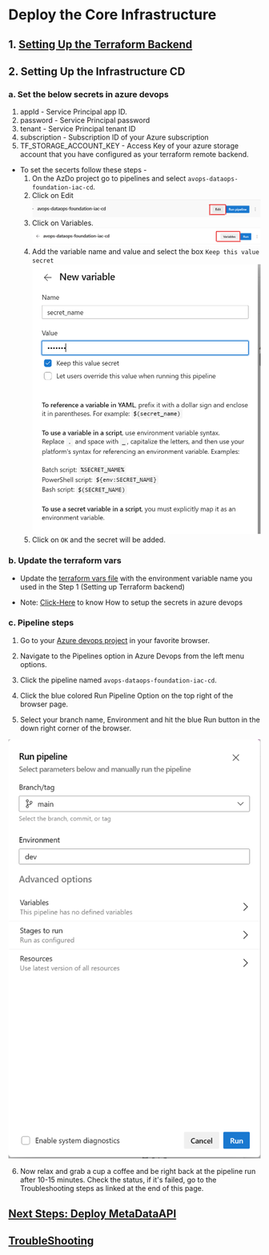 # Deploy the Core Infrastructure

## 1. [Setting Up the Terraform Backend](../../../core-infrastructure/terraform/root/README.md)

## 2. Setting Up the Infrastructure CD

### a. Set the below secrets in azure devops
1. appId - Service Principal app ID.
2. password - Service Principal password
3. tenant - Service Principal tenant ID
4. subscription - Subscription ID of your Azure subscription
5. TF_STORAGE_ACCOUNT_KEY - Access Key of your azure storage account that you have configured as your terraform remote backend.

- To set the secerts follow these steps - 
    1. On the AzDo project go to pipelines and select `avops-dataops-foundation-iac-cd`. 
    1. Click on Edit 
    ![edit_pipeline](./../../../core-infrastructure/.pipelines/images/edit_pipeline.png)
    1. Click on Variables. 
    ![pipeline_variable](./../../../core-infrastructure/.pipelines/images/variables.png)
    1. Add the variable name and value and select the box `Keep this value secret`
    ![add_seceret](./../../../core-infrastructure/.pipelines/images/add_seceret.png)
    1. Click on `OK` and the secret will be added. 

### b. Update the terraform vars
* Update the [terraform vars file](../../../core-infrastructure/terraform/root/terraform.tfvars) with the environment variable name you used in the Step 1 (Setting up Terraform backend)

* Note: [Click-Here](https://learn.microsoft.com/en-us/azure/devops/pipelines/process/set-secret-variables?view=azure-devops&tabs=yaml%2Cbash) to know How to setup the secrets in azure devops

### c. Pipeline steps

1. Go to your [Azure devops project](https://dev.azure.com/chrysalis-innersource/Mobility%20Service%20Line) in your favorite browser.

2. Navigate to the Pipelines option in Azure Devops from the left menu options.

3. Click the pipeline named `avops-dataops-foundation-iac-cd`.

4. Click the blue colored Run Pipeline Option on the top right of the browser page.

5. Select your branch name, Environment and hit the blue Run button in the down right corner of the browser.

![iac-cd](./../../../core-infrastructure/.pipelines/images/infra-cd.png)

6. Now relax and grab a cup a coffee and be right back at the pipeline run after 10-15 minutes. Check the status, if it's failed, go to the Troubleshooting steps as linked at the end of this page.

## [Next Steps: Deploy MetaDataAPI](../MetaDataAPI/MetaDataAPIDeploy.md)

## [TroubleShooting](TroubleShooting.md)